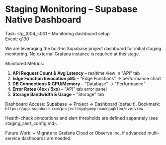 # Staging Monitoring – Supabase Native Dashboard

Task: stg_t004_c001 – Monitoring dashboard setup  
Event: g130  

We are leveraging the built-in Supabase project dashboard for initial staging monitoring.  No external Grafana instance is required at this stage.  

Monitored Metrics:
1. **API Request Count & Avg Latency** – realtime view in "API" tab
2. **Edge Function Invocation p95** – "Edge Functions" → performance chart
3. **DB Connections & CPU/Memory** – "Database" → "Performance"
4. **Error Rates (4xx / 5xx)** – "API" tab error panel
5. **Storage Bandwidth & Usage** – "Storage" tab

Dashboard Access:
Supabase → Project → Dashboard (default). Bookmark:  
`https://app.supabase.com/project/myqhpmeprpaukgagktbn/overview`  

Health-check annotations and alert thresholds are defined separately (see staging_alert_config.md).  

Future Work:
• Migrate to Grafana Cloud or Observe Inc. if advanced multi-service dashboards are needed. 